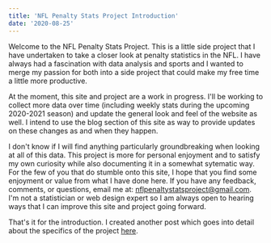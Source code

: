 ```yaml
---
title: 'NFL Penalty Stats Project Introduction'
date: '2020-08-25'
---
```


Welcome to the NFL Penalty Stats Project. This is a little side project that I have undertaken to take a closer look at penalty statistics in the NFL. I have always had a fascination with data analysis and sports and I wanted to merge my passion for both into a side project that could make my free time a little more productive. 

At the moment, this site and project are a work in progress. I'll be working to collect more data over time (including weekly stats during the upcoming 2020-2021 season) and update the general look and feel of the website as well. I intend to use the blog section of this site as way to provide updates on these changes as and when they happen.

I don't know if I will find anything particularly groundbreaking when looking at all of this data. This project is more for personal enjoyment and to satisfy my own curiosity while also documenting it in a somewhat sytematic way. For the few of you that do stumble onto this site, I hope that you find some enjoyment or value from what I have done here. If you have any feedback, comments, or questions, email me at: <a href="mailto: nflpenaltystatsproject@gmail.com" target="_top">nflpenaltystatsproject@gmail.com</a>. I'm not a statistician or web design expert so I am always open to hearing ways that I can improve this site and project going forward.

That's it for the introduction. I created another post which goes into detail about the specifics of the project <a href="nfl-penalty-stats-project-overview">here</a>.
